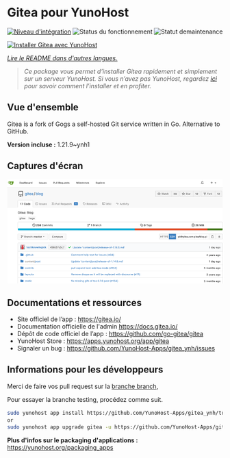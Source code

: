 <!--
Nota bene: ce README est automatiquement généré par https://github.com/YunoHost/apps/tree/master/tools/readme_generator
Il ne doit pas être modifié à la main.
-->

# Gitea pour YunoHost

[![Niveau d'intégration ](https://dash.yunohost.org/integration/gitea.svg)](https://dash.yunohost.org/appci/app/gitea) ![Status du fonctionnement](https://ci-apps.yunohost.org/ci/badges/gitea.status.svg) ![Statut demaintenance](https://ci-apps.yunohost.org/ci/badges/gitea.maintain.svg)

[![Installer Gitea avec YunoHost](https://install-app.yunohost.org/install-with-yunohost.svg)](https://install-app.yunohost.org/?app=gitea)

*[Lire le README dans d'autres langues.](./ALL_README.md)*

> *Ce package vous permet d’installer Gitea rapidement et simplement sur un serveur YunoHost.
Si vous n’avez pas YunoHost, regardez [ici](https://yunohost.org/#/install) pour savoir comment l’installer et en profiter.*

## Vue d'ensemble

Gitea is a fork of Gogs a self-hosted Git service written in Go. Alternative to GitHub.

**Version incluse :** 1.21.9~ynh1

## Captures d'écran

![Capture d'écran de Gitea](./doc/screenshots/screenshot.png)

## Documentations et ressources

- Site officiel de l’app : <https://gitea.io/>
- Documentation officielle de l'admin <https://docs.gitea.io/>
- Dépôt de code officiel de l’app : <https://github.com/go-gitea/gitea>
- YunoHost Store : <https://apps.yunohost.org/app/gitea>
- Signaler un bug : <https://github.com/YunoHost-Apps/gitea_ynh/issues>

## Informations pour les développeurs

Merci de faire vos pull request sur la [branche branch](https://github.com/YunoHost-Apps/gitea_ynh/tree/testing),


Pour essayer la branche testing, procédez comme suit.

```bash
sudo yunohost app install https://github.com/YunoHost-Apps/gitea_ynh/tree/testing --debug
or
sudo yunohost app upgrade gitea -u https://github.com/YunoHost-Apps/gitea_ynh/tree/testing --debug
```

**Plus d'infos sur le packaging d'applications :** <https://yunohost.org/packaging_apps>

